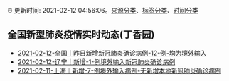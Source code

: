 :alarm_clock: 更新时间: 2021-02-12 04:56:06。[来源分类](../README.md)、[标签分类](../TAGS.md)、[时间分类](../TIMELINE.md)

## 全国新型肺炎疫情实时动态(丁香园)




- [2021-02-12-全国｜昨日新增新冠肺炎确诊病例-12-例-均为境外输入](http://app.cctv.com/special/cportal/detail/arti/index.html?id=ArtiUAEVDm1ilUx2haCASnVx210212&isfromapp=1) 
- [2021-02-12-辽宁｜新增-1-例境外输入新冠肺炎确诊病例](http://wsjk.ln.gov.cn/wst_zdzt/xxgzbd/yqtb/202102/t20210212_4084283.html) 
- [2021-02-11-上海｜新增-7-例境外输入病例-无新增本地新冠肺炎确诊病例](http://app.cctv.com/special/cportal/detail/arti/index.html?id=Arti2y6INywhpavkrX2DnO7W210212&isfromapp=1) 